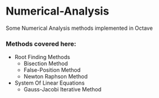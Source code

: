 # Numerical-Analysis
Some Numerical Analysis methods implemented in Octave

### Methods covered here:
  * Root Finding Methods
    * Bisection Method
    * False-Position Method
    * Newton Raphson Method
  * System Of Linear Equations
    * Gauss-Jacobi Iterative Method
    